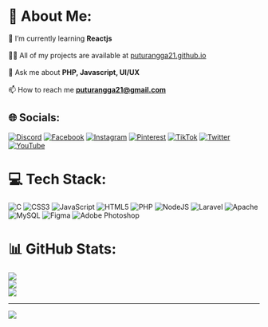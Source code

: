 # 💫 About Me:
🌱 I’m currently learning **Reactjs**<br><br>👨‍💻 All of my projects are available at [puturangga21.github.io](https://puturangga21.github.io/)<br><br>💬 Ask me about **PHP, Javascript, UI/UX**<br><br>📫 How to reach me **puturangga21@gmail.com**<br>


## 🌐 Socials:
[![Discord](https://img.shields.io/badge/Discord-%237289DA.svg?logo=discord&logoColor=white)](htttps://discord.gg/https://discord.gg/q8yQXktD)
[![Facebook](https://img.shields.io/badge/Facebook-%231877F2.svg?logo=Facebook&logoColor=white)](https://facebook.com/100009707918378) 
[![Instagram](https://img.shields.io/badge/Instagram-%23E4405F.svg?logo=Instagram&logoColor=white)](https://instagram.com/puturangga21) 
[![Pinterest](https://img.shields.io/badge/Pinterest-%23E60023.svg?logo=Pinterest&logoColor=white)](https://pinterest.com/puturangga21) 
[![TikTok](https://img.shields.io/badge/TikTok-%23000000.svg?logo=TikTok&logoColor=white)](https://tiktok.com/@puturangga21) 
[![Twitter](https://img.shields.io/badge/Twitter-%231DA1F2.svg?logo=Twitter&logoColor=white)](https://twitter.com/puturangga21) 
[![YouTube](https://img.shields.io/badge/YouTube-%23FF0000.svg?logo=YouTube&logoColor=white)](https://youtube.com/c/UC-v2zEW6kC8AwIGfJFFxiPg) 

# 💻 Tech Stack:
![C](https://img.shields.io/badge/c-%2300599C.svg?style=for-the-badge&logo=c&logoColor=white) ![CSS3](https://img.shields.io/badge/css3-%231572B6.svg?style=for-the-badge&logo=css3&logoColor=white) ![JavaScript](https://img.shields.io/badge/javascript-%23323330.svg?style=for-the-badge&logo=javascript&logoColor=%23F7DF1E) ![HTML5](https://img.shields.io/badge/html5-%23E34F26.svg?style=for-the-badge&logo=html5&logoColor=white) ![PHP](https://img.shields.io/badge/php-%23777BB4.svg?style=for-the-badge&logo=php&logoColor=white) ![NodeJS](https://img.shields.io/badge/node.js-6DA55F?style=for-the-badge&logo=node.js&logoColor=white) ![Laravel](https://img.shields.io/badge/laravel-%23FF2D20.svg?style=for-the-badge&logo=laravel&logoColor=white) ![Apache](https://img.shields.io/badge/apache-%23D42029.svg?style=for-the-badge&logo=apache&logoColor=white) ![MySQL](https://img.shields.io/badge/mysql-%2300f.svg?style=for-the-badge&logo=mysql&logoColor=white) 	![Figma](https://img.shields.io/badge/figma-%23F24E1E.svg?style=for-the-badge&logo=figma&logoColor=white) ![Adobe Photoshop](https://img.shields.io/badge/adobephotoshop-%2331A8FF.svg?style=for-the-badge&logo=adobephotoshop&logoColor=white)
# 📊 GitHub Stats:
![](https://github-readme-stats.vercel.app/api?username=puturangga21&theme=react&hide_border=false&include_all_commits=false&count_private=false)<br/>
![](https://github-readme-streak-stats.herokuapp.com/?user=puturangga21&theme=react&hide_border=false)<br/>
![](https://github-readme-stats.vercel.app/api/top-langs/?username=puturangga21&theme=react&hide_border=false&include_all_commits=false&count_private=false&layout=compact)

---
[![](https://visitcount.itsvg.in/api?id=puturangga21&icon=4&color=1)](https://visitcount.itsvg.in)
